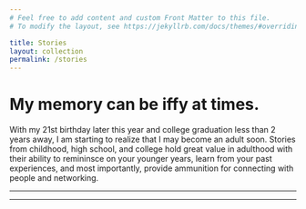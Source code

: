 ```yaml
---
# Feel free to add content and custom Front Matter to this file.
# To modify the layout, see https://jekyllrb.com/docs/themes/#overriding-theme-defaults

title: Stories
layout: collection
permalink: /stories
---
```

# My memory can be iffy at times.

With my 21st birthday later this year and college graduation less than 2 years away, I am starting to realize that I may become an adult soon. Stories from childhood, high school, and college hold great value in adulthood with their ability to remininsce on your younger years, learn from your past experiences, and most importantly, provide ammunition for connecting with people and networking.

---
---
